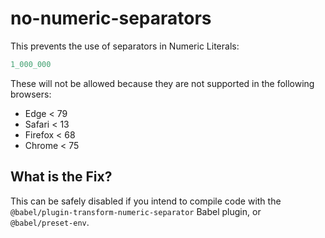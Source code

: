 # no-numeric-separators

This prevents the use of separators in Numeric Literals:

```js
1_000_000
```

These will not be allowed because they are not supported in the following browsers:

 - Edge < 79
 - Safari < 13
 - Firefox < 68
 - Chrome < 75


## What is the Fix?

This can be safely disabled if you intend to compile code with the `@babel/plugin-transform-numeric-separator` Babel plugin, or
`@babel/preset-env`.
